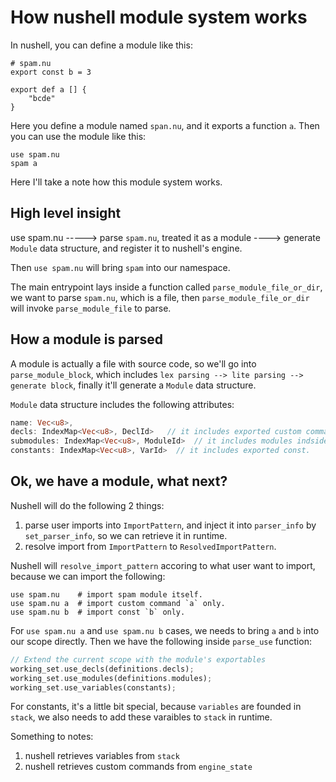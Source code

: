 # How nushell module system works

In nushell, you can define a module like this:
```nushell
# spam.nu
export const b = 3

export def a [] {
    "bcde"
}
```

Here you define a module named `span.nu`, and it exports a function `a`.  Then you can use the module like this:

```
use spam.nu
spam a
```

Here I'll take a note how this module system works.

## High level insight
              
use spam.nu -----> parse `spam.nu`, treated it as a module ----> generate `Module` data structure, and register it to nushell's engine.

Then `use spam.nu` will bring `spam` into our namespace.

The main entrypoint lays inside a function called `parse_module_file_or_dir`, we want to parse `spam.nu`, which is a file, then `parse_module_file_or_dir` will invoke `parse_module_file` to parse.

## How a module is parsed
A module is actually a file with source code, so we'll go into `parse_module_block`, which includes `lex parsing --> lite parsing --> generate block`, finally it'll generate a `Module` data structure.

`Module` data structure includes the following attributes:
```rust
name: Vec<u8>,
decls: IndexMap<Vec<u8>, DeclId>   // it includes exported custom commands.
submodules: IndexMap<Vec<u8>, ModuleId>  // it includes modules indside a module.
constants: IndexMap<Vec<u8>, VarId>  // it includes exported const.
```

## Ok, we have a module, what next?
Nushell will do the following 2 things:
1. parse user imports into `ImportPattern`, and inject it into `parser_info` by `set_parser_info`, so we can retrieve it in runtime.
2. resolve import from `ImportPattern` to `ResolvedImportPattern`.

Nushell will `resolve_import_pattern` accoring to what user want to import, because we can import the following:
```nushell
use spam.nu    # import spam module itself.
use spam.nu a  # import custom command `a` only.
use spam.nu b  # import const `b` only.
```

For `use spam.nu a` and `use spam.nu b` cases, we needs to bring `a` and `b` into our scope directly.  Then we have the following inside `parse_use` function:
```rust
// Extend the current scope with the module's exportables
working_set.use_decls(definitions.decls);
working_set.use_modules(definitions.modules);
working_set.use_variables(constants);
```

For constants, it's a little bit special, because `variables` are founded in `stack`, we also needs to add these varaibles to `stack` in runtime.

Something to notes:
1. nushell retrieves variables from `stack`
2. nushell retrieves custom commands from `engine_state`

